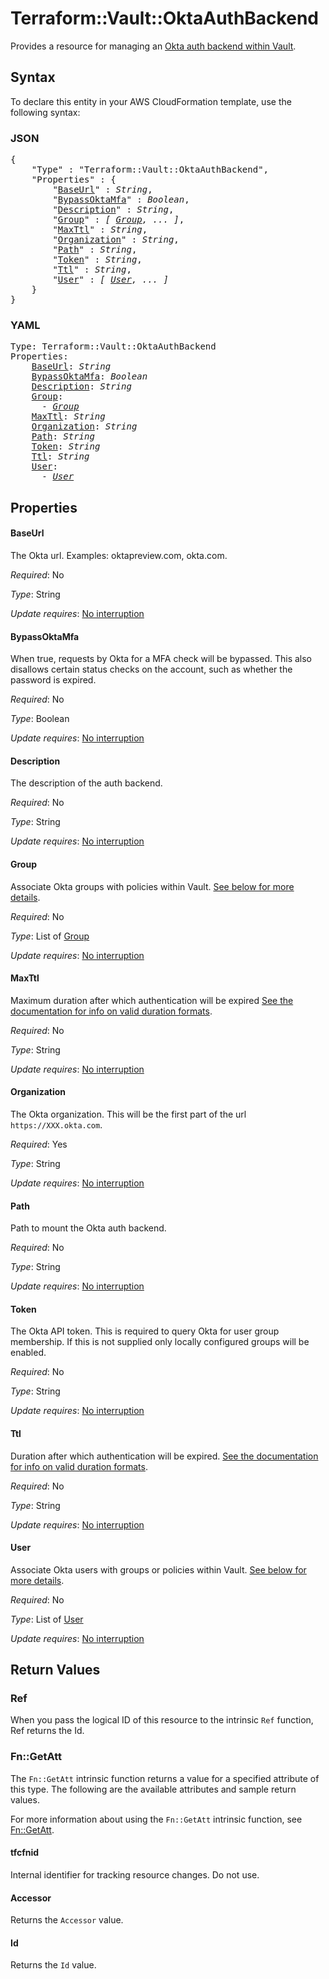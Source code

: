 # Terraform::Vault::OktaAuthBackend

Provides a resource for managing an
[Okta auth backend within Vault](https://www.vaultproject.io/docs/auth/okta.html).

## Syntax

To declare this entity in your AWS CloudFormation template, use the following syntax:

### JSON

<pre>
{
    "Type" : "Terraform::Vault::OktaAuthBackend",
    "Properties" : {
        "<a href="#baseurl" title="BaseUrl">BaseUrl</a>" : <i>String</i>,
        "<a href="#bypassoktamfa" title="BypassOktaMfa">BypassOktaMfa</a>" : <i>Boolean</i>,
        "<a href="#description" title="Description">Description</a>" : <i>String</i>,
        "<a href="#group" title="Group">Group</a>" : <i>[ <a href="group.md">Group</a>, ... ]</i>,
        "<a href="#maxttl" title="MaxTtl">MaxTtl</a>" : <i>String</i>,
        "<a href="#organization" title="Organization">Organization</a>" : <i>String</i>,
        "<a href="#path" title="Path">Path</a>" : <i>String</i>,
        "<a href="#token" title="Token">Token</a>" : <i>String</i>,
        "<a href="#ttl" title="Ttl">Ttl</a>" : <i>String</i>,
        "<a href="#user" title="User">User</a>" : <i>[ <a href="user.md">User</a>, ... ]</i>
    }
}
</pre>

### YAML

<pre>
Type: Terraform::Vault::OktaAuthBackend
Properties:
    <a href="#baseurl" title="BaseUrl">BaseUrl</a>: <i>String</i>
    <a href="#bypassoktamfa" title="BypassOktaMfa">BypassOktaMfa</a>: <i>Boolean</i>
    <a href="#description" title="Description">Description</a>: <i>String</i>
    <a href="#group" title="Group">Group</a>: <i>
      - <a href="group.md">Group</a></i>
    <a href="#maxttl" title="MaxTtl">MaxTtl</a>: <i>String</i>
    <a href="#organization" title="Organization">Organization</a>: <i>String</i>
    <a href="#path" title="Path">Path</a>: <i>String</i>
    <a href="#token" title="Token">Token</a>: <i>String</i>
    <a href="#ttl" title="Ttl">Ttl</a>: <i>String</i>
    <a href="#user" title="User">User</a>: <i>
      - <a href="user.md">User</a></i>
</pre>

## Properties

#### BaseUrl

The Okta url. Examples: oktapreview.com, okta.com.

_Required_: No

_Type_: String

_Update requires_: [No interruption](https://docs.aws.amazon.com/AWSCloudFormation/latest/UserGuide/using-cfn-updating-stacks-update-behaviors.html#update-no-interrupt)

#### BypassOktaMfa

When true, requests by Okta for a MFA check will be bypassed. This also disallows certain status checks on the account, such as whether the password is expired.

_Required_: No

_Type_: Boolean

_Update requires_: [No interruption](https://docs.aws.amazon.com/AWSCloudFormation/latest/UserGuide/using-cfn-updating-stacks-update-behaviors.html#update-no-interrupt)

#### Description

The description of the auth backend.

_Required_: No

_Type_: String

_Update requires_: [No interruption](https://docs.aws.amazon.com/AWSCloudFormation/latest/UserGuide/using-cfn-updating-stacks-update-behaviors.html#update-no-interrupt)

#### Group

Associate Okta groups with policies within Vault.
[See below for more details](#okta-group).

_Required_: No

_Type_: List of <a href="group.md">Group</a>

_Update requires_: [No interruption](https://docs.aws.amazon.com/AWSCloudFormation/latest/UserGuide/using-cfn-updating-stacks-update-behaviors.html#update-no-interrupt)

#### MaxTtl

Maximum duration after which authentication will be expired
[See the documentation for info on valid duration formats](https://golang.org/pkg/time/#ParseDuration).

_Required_: No

_Type_: String

_Update requires_: [No interruption](https://docs.aws.amazon.com/AWSCloudFormation/latest/UserGuide/using-cfn-updating-stacks-update-behaviors.html#update-no-interrupt)

#### Organization

The Okta organization. This will be the first part of the url `https://XXX.okta.com`.

_Required_: Yes

_Type_: String

_Update requires_: [No interruption](https://docs.aws.amazon.com/AWSCloudFormation/latest/UserGuide/using-cfn-updating-stacks-update-behaviors.html#update-no-interrupt)

#### Path

Path to mount the Okta auth backend.

_Required_: No

_Type_: String

_Update requires_: [No interruption](https://docs.aws.amazon.com/AWSCloudFormation/latest/UserGuide/using-cfn-updating-stacks-update-behaviors.html#update-no-interrupt)

#### Token

The Okta API token. This is required to query Okta for user group membership.
If this is not supplied only locally configured groups will be enabled.

_Required_: No

_Type_: String

_Update requires_: [No interruption](https://docs.aws.amazon.com/AWSCloudFormation/latest/UserGuide/using-cfn-updating-stacks-update-behaviors.html#update-no-interrupt)

#### Ttl

Duration after which authentication will be expired.
[See the documentation for info on valid duration formats](https://golang.org/pkg/time/#ParseDuration).

_Required_: No

_Type_: String

_Update requires_: [No interruption](https://docs.aws.amazon.com/AWSCloudFormation/latest/UserGuide/using-cfn-updating-stacks-update-behaviors.html#update-no-interrupt)

#### User

Associate Okta users with groups or policies within Vault.
[See below for more details](#okta-user).

_Required_: No

_Type_: List of <a href="user.md">User</a>

_Update requires_: [No interruption](https://docs.aws.amazon.com/AWSCloudFormation/latest/UserGuide/using-cfn-updating-stacks-update-behaviors.html#update-no-interrupt)

## Return Values

### Ref

When you pass the logical ID of this resource to the intrinsic `Ref` function, Ref returns the Id.

### Fn::GetAtt

The `Fn::GetAtt` intrinsic function returns a value for a specified attribute of this type. The following are the available attributes and sample return values.

For more information about using the `Fn::GetAtt` intrinsic function, see [Fn::GetAtt](https://docs.aws.amazon.com/AWSCloudFormation/latest/UserGuide/intrinsic-function-reference-getatt.html).

#### tfcfnid

Internal identifier for tracking resource changes. Do not use.

#### Accessor

Returns the <code>Accessor</code> value.

#### Id

Returns the <code>Id</code> value.

